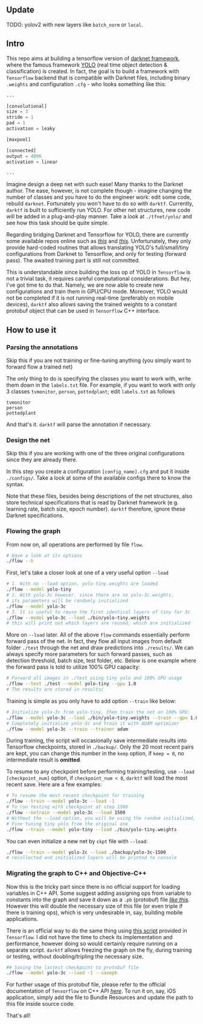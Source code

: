## Update

TODO: yolov2 with new layers like `batch_norm` or `local`.

## Intro

This repo aims at building a tensorflow version of [darknet framework](https://github.com/pjreddie/darknet), where the famous framework [YOLO](http://pjreddie.com/darknet/yolo/) (real time object detection & classification) is created. In fact, the goal is to build a framework with `Tensorflow` backend that is compatible with Darknet files, including binary `.weights` and configuration `.cfg` - who looks something like this:


```python
...

[convolutional]
size = 3
stride = 1
pad = 1
activation = leaky

[maxpool]

[connected]
output = 4096
activation = linear

...
```

Imagine design a deep net with such ease! Many thanks to the Darknet author. The ease, however, is not complete though - imagine changing the number of classes and you have to do the engineer work: edit some code, rebuild `darknet`. Fortunately you won't have to do so with `darktf`. Currently, `darktf` is built to sufficiently run YOLO. For other net structures, new code will be added in a plug-and-play manner. Take a look at `./tfnet/yolo/` and see how this task should be quite simple.

Regarding bridging Darknet and Tensorflow for YOLO, there are currently some available repos online such as [_this_](https://github.com/sunshineatnoon/Darknet.keras) and [_this_](https://github.com/gliese581gg/YOLO_tensorflow). Unfortunately, they only provide hard-coded routines that allows translating YOLO's full/small/tiny configurations from Darknet to Tensorflow, and only for testing (forward pass). The awaited training part is still not committed.

This is understandable since building the loss op of YOLO in `Tensorflow` is not a trivial task, it requires careful computational considerations. But hey, I've got time to do that. Namely, we are now able to create new configurations and train them in GPU/CPU mode. Moreover, YOLO would not be completed if it is not running real-time (preferably on mobile devices), `darktf` also allows saving the trained weights to a constant protobuf object that can be used in `Tensorflow` C++ interface.


## How to use it

### Parsing the annotations

Skip this if you are not training or fine-tuning anything (you simply want to forward flow a trained net)

The only thing to do is specifying the classes you want to work with, write them down in the `labels.txt` file. For example, if you want to work with only 3 classes `tvmonitor`, `person`, `pottedplant`; edit `labels.txt` as follows

```
tvmonitor
person
pottedplant
```

And that's it. `darktf` will parse the annotation if necessary.

### Design the net

Skip this if you are working with one of the three original configurations since they are already there.

In this step you create a configuration `[config_name].cfg` and put it inside `./configs/`. Take a look at some of the available configs there to know the syntax.

Note that these files, besides being descriptions of the net structures, also store technical specifications that is read by Darknet framework (e.g. learning rate, batch size, epoch number). `darktf` therefore, ignore these Darknet specifications.

### Flowing the graph

From now on, all operations are performed by file `flow`. 

```bash
# Have a look at its options
./flow --h
```

First, let's take a closer look at one of a very useful option `--load`

```bash
# 1. With no --load option, yolo-tiny.weights are loaded
./flow --model yolo-tiny
# 2. With yolo-3c however, since there are no yolo-3c.weights,
# its parameters will be randomly initialized
./flow --model yolo-3c
# 3. It is useful to reuse the first identical layers of tiny for 3c
./flow --model yolo-3c --load ./bin/yolo-tiny.weights
# this will print out which layers are reused, which are initialized
```

More on `--load` later. All of the above `flow` commands essentially perform forward pass of the net. In fact, they flow all input images from default folder `./test` through the net and draw predictions into `./results/`. We can always specify more parameters for such forward passes, such as detection threshold, batch size, test folder, etc. Below is one example where the forward pass is told to utilize 100% GPU capacity:

```bash
# Forward all images in ./test using tiny yolo and 100% GPU usage
./flow --test ./test --model yolo-tiny --gpu 1.0
# The results are stored in results/
```

Training is simple as you only have to add option `--train` like below:

```bash
# Initialize yolo-3c from yolo-tiny, then train the net on 100% GPU:
./flow --model yolo-3c --load ./bin/yolo-tiny.weights --train --gpu 1.0
# Completely initialize yolo-3c and train it with ADAM optimizer
./flow --model yolo-3c --train --trainer adam
```

During training, the script will occasionally save intermediate results into Tensorflow checkpoints, stored in `./backup/`. Only the 20 most recent pairs are kept, you can change this number in the `keep` option, if `keep = 0`, no intermediate result is **omitted**.

To resume to any checkpoint before performing training/testing, use `--load [checkpoint_num]` option, if `checkpoint_num < 0`, `darktf` will load the most recent save. Here are a few examples:

```bash
# To resume the most recent checkpoint for training
./flow --train --model yolo-3c --load -1
# To run testing with checkpoint at step 1500
./flow --notrain --model yolo-3c --load 1500
# Without the --load option, you will be using the random initialized, untrained yolo-3c
# Fine tuning tiny yolo from the original one
./flow --train --model yolo-tiny --load ./bin/yolo-tiny.weights
```

You can even initialize a new net by `ckpt` file with `--load`:
```bash
./flow --train --model yolo-2c --load ./backup/yolo-3c-1500
# recollected and initialized layers will be printed to console
```

### Migrating the graph to C++ and Objective-C++

Now this is the tricky part since there is no official support for loading variables in C++ API. Some suggest adding assigning ops from variable to constants into the graph and save it down as a `.pb` (protobuf) file [_like this_](https://alexjoz.gitbooks.io/code-life/content/chapter7.html). However this will double the necessary size of this file (or even triple if there is training ops), which is very undesirable in, say, building mobile applications. 

There is an official way to do the same thing using [this script](https://github.com/tensorflow/tensorflow/blob/master/tensorflow/python/tools/freeze_graph.py) provided in `Tensorflow`. I did not have the time to check its implementation and performance, however doing so would certainly require running on a separate script. `darktf` allows freezing the graph on the fly, during training or testing, without doubling/tripling the necessary size.

```bash
## Saving the lastest checkpoint to protobuf file
./flow --model yolo-3c --load -1 --savepb
```

For further usage of this protobuf file, please refer to the official documentation of `Tensorflow` on C++ API [_here_](https://www.tensorflow.org/versions/r0.9/api_docs/cc/index.html). To run it on, say, iOS application, simply add the file to Bundle Resources and update the path to this file inside source code.

That's all!